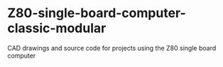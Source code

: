 # Z80-single-board-computer-classic-modular
CAD drawings and source code for projects using the Z80 single board computer
